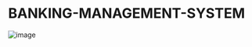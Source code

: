 # BANKING-MANAGEMENT-SYSTEM
![image](https://github.com/Arpanwanwe/BANKING-MANAGEMENT-SYSTEM/assets/103930492/94e2d2d2-7151-4bb9-a317-d8a68676fe49)
